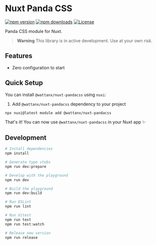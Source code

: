 # Nuxt Panda CSS

[![npm version][npm-version-src]][npm-version-href]
[![npm downloads][npm-downloads-src]][npm-downloads-href]
[![License][license-src]][license-href]

Panda CSS module for Nuxt.

> **Warning**
> This library is in active development. Use at your own risk.

## Features

<!-- Highlight some of the features your module provide here -->

- Zero configuration to start

## Quick Setup

You can install `@wattanx/nuxt-pandacss` using `nuxi`:

1. Add `@wattanx/nuxt-pandacss` dependency to your project

```bash
npx nuxi@latest module add @wattanx/nuxt-pandacss
```

That's it! You can now use `@wattanx/nuxt-pandacss` in your Nuxt app ✨

## Development

```bash
# Install dependencies
npm install

# Generate type stubs
npm run dev:prepare

# Develop with the playground
npm run dev

# Build the playground
npm run dev:build

# Run ESLint
npm run lint

# Run Vitest
npm run test
npm run test:watch

# Release new version
npm run release
```

<!-- Badges -->

[npm-version-src]: https://img.shields.io/npm/v/@wattanx/nuxt-pandacss/latest.svg?style=flat&colorA=18181B&colorB=28CF8D
[npm-version-href]: https://npmjs.com/package/@wattanx/nuxt-pandacss
[npm-downloads-src]: https://img.shields.io/npm/dm/@wattanx/nuxt-pandacss.svg?style=flat&colorA=18181B&colorB=28CF8D
[npm-downloads-href]: https://npmjs.com/package/@wattanx/nuxt-pandacss
[license-src]: https://img.shields.io/npm/l/@wattanx/nuxt-pandacss.svg?style=flat&colorA=18181B&colorB=28CF8D
[license-href]: https://npmjs.com/package/@wattanx/nuxt-pandacss
